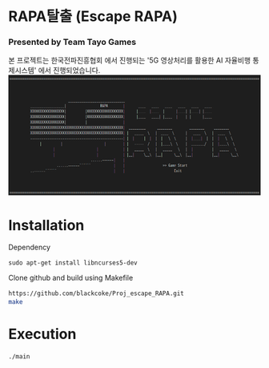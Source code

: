 # RAPA탈출 (Escape RAPA)
### Presented by Team Tayo Games
본 프로젝트는 한국전파진흥협회 에서 진행되는 '5G 영상처리를 활용한 AI 자율비행 통제시스템' 에서 진행되었습니다.
<img src='static/startmenu.png'>

# Installation
Dependency
```
sudo apt-get install libncurses5-dev
```
Clone github and build using Makefile
```bash
https://github.com/blackcoke/Proj_escape_RAPA.git
make
```

# Execution
```
./main
```


<!-- 플레이어 캐릭터 구현       *
점프, 슬라이드, 좌우이동 구현   *
화면 구성                       ?
화면을 움직이는 것              ?
화면 내에서 이동 제한           *
메인 메뉴 구성                  *

라이프 구현                     *
적, 장애물 구현                 *
충돌판정                        *
-->             
